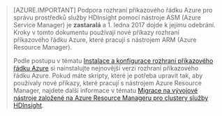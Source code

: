> [AZURE.IMPORTANT] Podpora rozhraní příkazového řádku Azure pro správu prostředků služby HDInsight pomocí nástroje ASM (Azure Service Manager) je __zastaralá__ a 1. ledna 2017 dojde k jejímu odebrání. Kroky v tomto dokumentu používají nové příkazy rozhraní příkazového řádku Azure, které pracují s nástrojem ARM (Azure Resource Manager).
>
> Podle postupu v tématu [Instalace a konfigurace rozhraní příkazového řádku Azure](../articles/xplat-cli-install.md) si nainstalujte nejnovější verzi rozhraní příkazového řádku Azure. Pokud máte skripty, které je potřeba upravit tak, aby používaly nové příkazy, které pracují s nástrojem Azure Resource Manager, najdete další informace v tématu [Migrace na vývojové nástroje založené na Azure Resource Manageru pro clustery služby HDInsight](../articles/hdinsight/hdinsight-hadoop-development-using-azure-resource-manager.md).




<!--HONumber=Sep16_HO3-->


